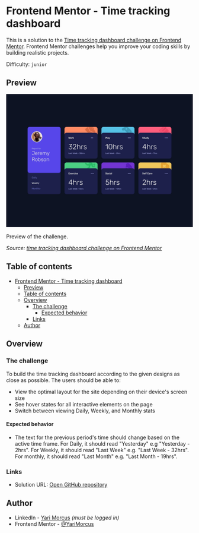 # Frontend Mentor - Time tracking dashboard

This is a solution to the [Time tracking dashboard challenge on Frontend Mentor](https://www.frontendmentor.io/challenges/time-tracking-dashboard-UIQ7167Jw). Frontend Mentor challenges help you improve your coding skills by building realistic projects.

Difficulty: `junior`

[//]: # 'Insert screenshot below'

## Preview

![A preview of the time tracking dashboard challenge](preview.jpg)

Preview of the challenge.

_Source: [time tracking dashboard challenge on Frontend Mentor](https://www.frontendmentor.io/challenges/time-tracking-dashboard-UIQ7167Jw)_

[//]: # 'In case of netlify: insert deployment status below including **Deployment status** label'

## Table of contents

- [Frontend Mentor - Time tracking dashboard](#frontend-mentor---time-tracking-dashboard)
  - [Preview](#preview)
  - [Table of contents](#table-of-contents)
  - [Overview](#overview)
    - [The challenge](#the-challenge)
      - [Expected behavior](#expected-behavior)
    - [Links](#links)
  - [Author](#author)

## Overview

### The challenge

To build the time tracking dashboard according to the given designs as close as possible.
The users should be able to:

- View the optimal layout for the site depending on their device's screen size
- See hover states for all interactive elements on the page
- Switch between viewing Daily, Weekly, and Monthly stats

#### Expected behavior

- The text for the previous period's time should change based on the active time frame. For Daily, it should read "Yesterday" e.g "Yesterday - 2hrs". For Weekly, it should read "Last Week" e.g. "Last Week - 32hrs". For monthly, it should read "Last Month" e.g. "Last Month - 19hrs".

### Links

- Solution URL: [Open GitHub repository](https://github.com/YariMorcus/fm-time-tracking-dashboard)

[//]: # 'Insert following when online: - Live Site URL: [open Netlify / GitHub page][fill in link]'
[//]: # '## Project information'
[//]: # '### User stories and features'
[//]: # '1. As a user I want to generate a new piece of advice so I might be able to learn something from it'
[//]: # '**Feature**: A button that generates a new piece of advice based on an API call'
[//]: # 'Optional: ### Flowchart'
[//]: # 'Optional: insert flowchart link below'

## Author

- LinkedIn - [Yari Morcus](https://www.linkedin.com/in/yarimorcus) _(must be logged in)_
- Frontend Mentor - [@YariMorcus](https://www.frontendmentor.io/profile/YariMorcus)
